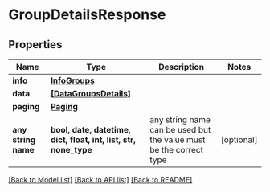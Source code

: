 # GroupDetailsResponse


## Properties
Name | Type | Description | Notes
------------ | ------------- | ------------- | -------------
**info** | [**InfoGroups**](InfoGroups.md) |  | 
**data** | [**[DataGroupsDetails]**](DataGroupsDetails.md) |  | 
**paging** | [**Paging**](Paging.md) |  | 
**any string name** | **bool, date, datetime, dict, float, int, list, str, none_type** | any string name can be used but the value must be the correct type | [optional]

[[Back to Model list]](../../README.md#models) [[Back to API list]](../../README.md#available-methods) [[Back to README]](../../README.md)


